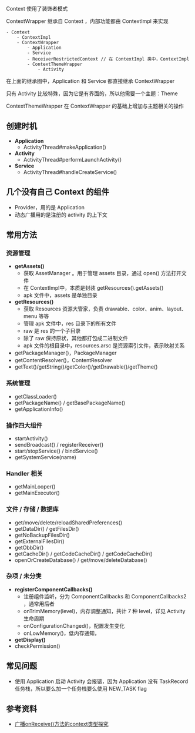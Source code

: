 
Context 使用了装饰者模式

ContextWrapper 继承自 Context ，内部功能都由 ContextImpl 来实现

```
- Context 
    - ContextImpl
    - ContextWrapper
        - Application
        - Service
        - ReceiverRestrictedContext // 在 ContextImpl 类中，ContextImpl
        - ContextThemeWrapper
            - Activity
```

在上面的继承图中，Application 和 Service 都直接继承 ContextWrapper  

只有 Activity 比较特殊，因为它是有界面的，所以他需要一个主题：Theme

ContextThemeWrapper 在 ContextWrapper 的基础上增加与主题相关的操作

## 创建时机

- **Application**
  - ActivityThread#makeApplication()
- **Activity**
  - ActivityThread#performLaunchActivity()
- **Service**
  - ActivityThread#handleCreateService()

## 几个没有自己 Context 的组件

- Provider，用的是 Application
- 动态广播用的是注册的 activity 的上下文

## 常用方法

### 资源管理

- **getAssets()**
  - 获取 AssetManager 。用于管理 assets 目录，通过 open() 方法打开文件
  - 在 ContextImpl中，本质是封装 getResources().getAssets()
  - apk 文件中，assets 是单独目录
- **getResources()**
  - 获取 Resources 资源大管家，负责 drawable、color、anim、layout、menu 等等
  - 管理 apk 文件中，res 目录下的所有文件
  - raw 是 res 的一个子目录
  - 除了 raw 保持原状，其他都打包成二进制文件
  - apk 文件的根目录中，resources.arsc 是资源索引文件，表示映射关系
- getPackageManager()，PackageManager
- getContentResolver()，ContentResolver
- getText()/getString()/getColor()/getDrawable()/getTheme()

### 系统管理

- getClassLoader()
- getPackageName() / getBasePackageName()
- getApplicationInfo()

### 操作四大组件

- startActivity()
- sendBroadcast() / registerReceiver()
- start/stopService() / bindService()
- getSystemService(name)

### Handler 相关

- getMainLooper()
- getMainExecutor()

### 文件 / 存储 / 数据库

- get/move/delete/reloadSharedPreferences()
- getDataDir() / getFilesDir()
- getNoBackupFilesDir()
- getExternalFilesDir()
- getObbDir()
- getCacheDir() / getCodeCacheDir() / getCodeCacheDir()
- openOrCreateDatabase() / get/move/deleteDatabase()

### 杂项 / 未分类

- **registerComponentCallbacks()**
  - 注册组件监听，分为 ComponentCallbacks 和 ComponentCallbacks2 ，通常用后者
  - onTrimMemory(level)，内存调整通知，共计 7 种 level，详见 Activity 生命周期
  - onConfigurationChanged()，配置发生变化
  - onLowMemory()，低内存通知，
- **getDisplay()**
- checkPermission()

## 常见问题

- 使用 Application 启动 Activity 会报错，因为 Application 没有 TaskRecord 任务栈，所以要么加一个任务栈要么使用 NEW_TASK flag

## 参考资料

- [广播onReceive()方法的context类型探究](https://blog.csdn.net/lyl0530/article/details/81105365)